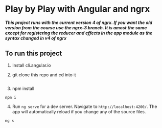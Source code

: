 # Play by Play with Angular and ngrx

***This project runs with the current version 4 of ngrx. If you want the old version from the course use the ngrx-3 branch. It is amost the same except for registering the reducer and effects in the app module as the syntax changed in v4 of ngrx***

## To run this project
1. Install cli.angular.io

2. git clone this repo and cd into it

```
```



3. npm install



```
npm i 
```



4. Run `ng serve` for a dev server. Navigate to `http://localhost:4200/`. The app will automatically reload if you change any of the source files.



```
ng s
```


